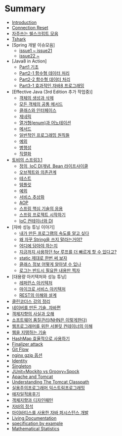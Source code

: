 # Summary

* [Introduction](README.md)
* [Connection Reset](Connection_Reset.md)
* [자주쓰는 쉘스크립트 모음](자주쓰는_쉘스크립트.md)
* [Tshark](tshark.md)
* [Spring 개발 이슈모음]
  * [issue1 ~ issue21](spring_개발_이슈모음/Spring_개발_이슈1.md)
  * [issue22 ~ ](spring_개발_이슈모음/Spring_개발_이슈2.md)
* [Java8 in Action]
  * [Part1 기초](java8_in_action/part1.md)
  * [Part2-1 함수형 데이터 처리](java8_in_action/part2_함수형_데이터_처리.md)
  * [Part2-2 함수형 데이터 처리](java8_in_action/part2-2_함수형_데이터_처리.md)
  * [Part3-1 효과적인 자바8 프로그래밍](java8_in_action/part3-1_효과적인_자바8_프로그래밍.md)
* [Effective Java (3rd Edition 추가 작업중)]
  * [객체의 생성과 삭제](effective_java/객체의_생성과_삭제.md)
  * [모든 객체의 공통 메서드](effective_java/모든_객체의_공통_메서드.md)
  * [클래스와 인터페이스](effective_java/클래스와_인터페이스.md)
  * [제네릭](effective_java/제네릭.md)
  * [열거형(enum)과 어노테이션](effective_java/enum과_어노테이션.md)
  * [메서드](effective_java/메서드.md)
  * [일반적인 프로그래밍 원칙들](effective_java/일반적인_프로그래밍_원칙들.md)
  * [예외](effective_java/예외.md)
  * [병행성](effective_java/병행성.md)
  * [직렬화](effective_java/직렬화.md)
* [토비의 스프링3.1](spring.md)
  * [정의, IoC DI개념, Bean 라이프사이클](toby_spring/정의_IoC_DI개념_Bean_라이프사이클.md)
  * [오브젝트와 의존관계](toby_spring/오브젝트와_의존관계.md)
  * [테스트](toby_spring/테스트.md)
  * [템플릿](toby_spring/템플릿.md)
  * [예외](toby_spring/토비예외.md)
  * [서비스 추상화](toby_spring/서비스_추상화.md)
  * [AOP](toby_spring/aop.md)
  * [스프링 핵심 기술의 응용](toby_spring/스프링_핵심_기술의_응용.md)
  * [스프링 프로젝트 시작하기](toby_spring/스프링_프로젝트_시작하기.md)
  * [IoC 컨테이너와 DI](toby_spring/IoC_컨테이너와_DI.md)
* [자바 성능 튜닝 이야기]
  * [내가 만든 프로그램의 속도를 알고 싶다](자바_성능_튜닝_이야기/내가_만든_프로그램의_속도를_알고_싶다.md)
  * [왜 자꾸 String을 쓰지 말라는거야?](자바_성능_튜닝_이야기/왜_자꾸_String을_쓰지_말라는거야.md)
  * [어디에 담아야 하는지](자바_성능_튜닝_이야기/어디에_담아야_하는지.md)
  * [지금까지 사용하던 for 루프를 더 빠르게 할 수 있다고?](자바_성능_튜닝_이야기/지금까지_사용하던_for_루프를_더_빠르게_할_수_있다고.md)
  * [static 제대로 한번 써 보자](자바_성능_튜닝_이야기/static_제대로_한번_써_보자.md)
  * [클래스 정보 어떻게 알아낼 수 있나](자바_성능_튜닝_이야기/클래스_정보_어떻게_알아낼_수_있나.md)
  * [로그는 반드시 필요한 내용만 찍자](자바_성능_튜닝_이야기/로그는_반드시_필요한_내용만_찍자.md)
* [대용량 아키텍처와 성능 튜닝]
  * [레퍼런스 아키텍처](대용량_아키텍처와_성능_튜닝/soa.md)
  * [마이크로 서비스 아키텍처](대용량_아키텍처와_성능_튜닝/msa.md)
  * [REST의 이해와 설계](대용량_아키텍처와_성능_튜닝/rest.md)
* [클린코더스 강의 정리](클린코더스_강의_정리.md)
* [네이버를 만든 기술, 자바편](네이버를_만든_기술_자바편.md)
* [객체지향의 사실과 오해](객체지향의_사실과_오해.md)
* [소프트웨어 품질관리(NHN은 이렇게한다)](소프트웨어_품질관리_NHN은_이렇게한다.md)
* [웹프로그래머를 위한 서블릿 컨테이너의 이해](웹_프로그래머를_위한_서블릿_컨테이너의_이해.md)
* [웹을 지탱하는 기술](웹을_지탱하는_기술.md)
* [HashMap 효율적으로 사용하기](HashMap_효율적으로_사용하기.md)
* [Finalizer attack](finalizer-attack.md)
* [Git Flow](gitflow.md)
* [nginx gzip 옵션](nginx/nginx_gzip_option.md)
* [Identity](identity.md)
* [Singleton](singleton.md)
* [JUnit+Mockito vs Groovy+Spock](junit+mockito_vs_groovy+spock.md)
* [Apache and Tomcat](apache-and-tomcat.md)
* [Understanding The Tomcat Classpath](understanding_the_tomcat_classpath.md)
* [실용주의프로그래머 익스트림프로그래밍](실용주의프로그래머_익스트림프로그래밍.md)
* [애자일적용후기](애자일적용후기.md)
* [객체지향과 디자인패턴](객체지향과_디자인패턴.md)
* [자바의 정석](자바의_정석.md)
* [마이바티스를 사용한 자바 퍼시스턴스 개발](마이바티스를_사용한_자바_퍼시스턴스_개발.md)
* [Living Documentation](what__why__how_living_documentation.md)
* [specification by example](specification_by_example.md)
* [Mathematical Statistics](MathematicalStatistics.md)

<!-- * [Real MySQL(작업중)] -->
  <!-- * [5장 인덱스](real_mysql/인덱스.md) -->
  <!-- * [6장 실행계획](real_mysql/실행계획.md) -->
<!-- * [자바 병렬 프로그래밍(작업중)] -->
  <!-- * [1부 기본 원리](자바_병렬_프로그래밍/1부_기본_원리.md) -->
<!-- * [Nginx] -->
  <!-- * [모듈개발기초](nginx/모듈개발기초.md) -->
